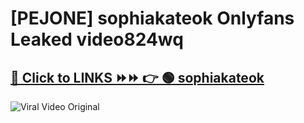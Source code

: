 
 # [PEJONE] sophiakateok Onlyfans Leaked video824wq

## <h2><a href="https://clipsfans.com/sophiakateok&ref=git">🔗 Click to LINKS ⏩⏩ 👉 🟢 sophiakateok </a></h2>

<a href="https://clipsfans.com/sophiakateok&ref=git" rel="nofollow" data-target="animated-image.originalLink"><img src="https://i.ibb.co.com/xMMVF88/686577567.gif" alt="Viral Video Original" style="max-width: 100%; display: inline-block;" data-target="animated-image.originalImage"></a>

